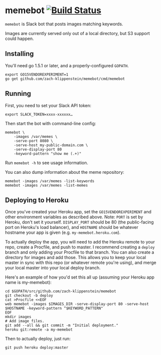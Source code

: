 
# memebot [![Build Status](https://travis-ci.org/zach-klippenstein/memebot.svg)](https://travis-ci.org/zach-klippenstein/memebot)

`memebot` is Slack bot that posts images matching keywords.

Images are currently served only out of a local directory, but S3 support could happen.

## Installing

You'll need go 1.5.1 or later, and a properly-configured `GOPATH`.

    export GO15VENDOREXPERIMENT=1
    go get github.com/zach-klippenstein/memebot/cmd/memebot

## Running

First, you need to set your Slack API token:

    export SLACK_TOKEN=xxxx-xxxxxx…

Then start the bot with command-line config:

    memebot \
        -images /var/memes \
        -serve-port 8080 \
        -serve-host my-public-domain.com \
        -serve-display-port 80
        -keyword-pattern "show me (.+)"

Run `memebot -h` to see usage information.

You can also dump information about the meme repository:

    memebot -images /var/memes -list-keywords
    memebot -images /var/memes -list-memes

## Deploying to Heroku

Once you've created your Heroku app, set the `GO15VENDOREXPERIMENT` and other environment variables as described above. Note: `PORT` is set by Heroku, don't set it yourself. `DISPLAY_PORT` should be 80 (the public-facing port on Heroku's load balancer), and `HOSTNAME` should be whatever hostname your app is given (e.g. `my-memebot.heroku.com`).

To actually deploy the app, you will need to add the Heroku remote to your repo, create a Procfile, and push to master. I recommend creating a `deploy` branch and only adding your Procfile to that branch. You can also create a directory for images and add those. This allows you to keep your local master in sync with this repo (or whatever remote you're using), and merge your local master into your local deploy branch. 

Here's an example of how you'd set this all up (assuming your Heroku app name is my-memebot):

    cd $GOPATH/src/github.com/zach-klippenstein/memebot
    git checkout -b deploy
    cat >Procfile <<EOF
    web memebot -images $IMAGES_DIR -serve-display-port 80 -serve-host $HOSTNAME -keyword-pattern "$KEYWORD_PATTERN"
    EOF
    mkdir images
    # Add image files.
    git add --all && git commit -m "Initial deployment."
    heroku git:remote -a my-memebot
    
Then to actually deploy, just run:
    
    git push heroku deploy:master
